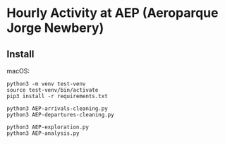 # Hourly Activity at AEP (Aeroparque Jorge Newbery)

## Install

macOS:
```
python3 -m venv test-venv
source test-venv/bin/activate
pip3 install -r requirements.txt
```
```
python3 AEP-arrivals-cleaning.py
python3 AEP-departures-cleaning.py
```
```
python3 AEP-exploration.py
python3 AEP-analysis.py
```